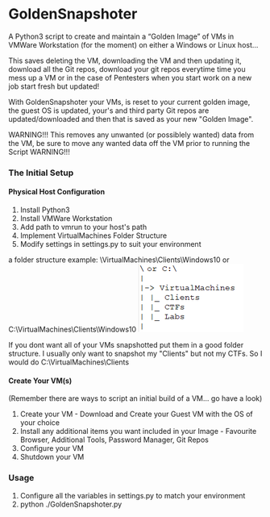 # GoldenSnapshoter
A Python3 script to create and maintain a “Golden Image” of VMs in VMWare Workstation (for the moment) on either a Windows or Linux host...

This saves deleting the VM, downloading the VM and then updating it, download all the Git repos, download your git repos everytime time you mess up a VM or in the case of Pentesters when you start work on a new job start fresh but updated!

With GoldenSnapshoter your VMs, is reset to your current golden image, the guest OS is updated, your's and third party Git repos are updated/downloaded and then that is saved as your new "Golden Image".

WARNING!!! This removes any unwanted (or possiblely wanted) data from the VM, be sure to move any wanted data off the VM prior to running the Script WARNING!!!

### The Initial Setup ###
#### Physical Host Configuration ####
1. Install Python3
2. Install VMWare Workstation
3. Add path to vmrun to your host's path
4. Implement VirtualMachines Folder Structure
5. Modify settings in settings.py to suit your environment

a folder structure example: \VirtualMachines\Clients\Windows10 or C:\VirtualMachines\Clients\Windows10
![VirtualMachines Folder Structure](assets/images/VirtualMachines.png "VirtualMachines Folders")

If you dont want all of your VMs snapshotted put them in a good folder structure. I usually only want to snapshot my "Clients" but not my CTFs. So I would do C:\VirtualMachines\Clients<br />

#### Create Your VM(s) ####
(Remember there are ways to script an initial build of a VM... go have a look)
1. Create your VM - Download and Create your Guest VM with the OS of your choice
2. Install any additional items you want included in your Image - Favourite Browser, Additional Tools, Password Manager, Git Repos
3. Configure your VM
4. Shutdown your VM

### Usage ###
1. Configure all the variables in settings.py to match your environment
2. python ./GoldenSnapshoter.py
